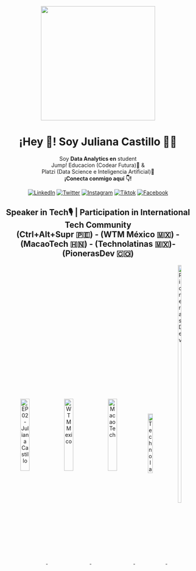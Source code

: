 <div align="center">
   
   <p align="center" width="300">
<img align="center" width="300" src="https://user-images.githubusercontent.com/96964513/268529248-56b1c141-5e86-49a7-891b-b724e24aeaf3.jpg" />
      
<h1 align="center">¡Hey 👋! Soy Juliana Castillo 👩‍💻</h1>
<p align="center">Soy <strong>Data Analytics en</strong> student <br> Jump! Educacion (Codear Futura)💜 & <br> Platzi (Data Science e Inteligencia Artificial)💚<br /> <strong>¡Conecta conmigo aquí 👇!</strong></p>

[![LinkedIn](https://img.shields.io/static/v1.svg?label=LinkedIn&message=@jlianacastillo&logo=linkedin&style=flat&color=blue)](https://www.linkedin.com/in/jlianacastillo/)
[![Twitter](https://img.shields.io/static/v1.svg?label=twitter&message=@jlianacastillo&logo=twitter&style=flat&color=blue)](https://twitter.com/jlianacastillo)
[![Instagram](https://img.shields.io/static/v1.svg?label=instagram&message=@jlianacastillo&logo=instagram&style=flat&color=blue)](https://www.instagram.com/jlianacastillo/)
[![Tiktok](https://img.shields.io/static/v1.svg?label=tiktok&message=@jlianacastillo&logo=tiktok&style=flat&color=blue)](https://www.tiktok.com/@jlianacastillo)
[![Facebook](https://img.shields.io/static/v1.svg?label=facebook&message=@jliannacastillo&logo=facebook&style=flat&color=blue)](https://www.facebook.com/jliannacastillo)

<h2 align="center"> Speaker in Tech🎙️ | Participation in International Tech Community<br>(Ctrl+Alt+Supr 🇵🇪) - (WTM México 🇲🇽) - (MacaoTech 🇭🇳) - (Technolatinas 🇲🇽)- (PionerasDev 🇨🇴)</h2>
<a href="https://open.spotify.com/episode/2ARYfoQPDV1TqTLolFn04U" target="_blank">
  <img align="center" width="22%" src="https://user-images.githubusercontent.com/96964513/263137950-3ab81cee-8cde-45d9-b64b-3b7765f3334c.png" alt="EP 02 - Juliana Castillo">
</a>
<a href="https://www.facebook.com/wtmmxoficial/photos/a.101459299555580/145886835112826" target="_blank">
  <img align="center" width="22%" src="https://user-images.githubusercontent.com/96964513/263138142-f889c553-fdcb-47ab-b765-3c88e8d7d2e2.png" alt="WTM Mexico">
</a>
<a href="https://www.youtube.com/watch?v=fkYbnqTK0mM" target="_blank">
  <img align="center" width="22%" src="https://user-images.githubusercontent.com/96964513/263139247-dc4d15cf-5ca3-48b3-ac49-621b60da738f.jpeg" alt="MacaoTech">
</a>
<a href="https://www.youtube.com/watch?v=85duutROeSA" target="_blank">
  <img align="center" width="16%" height="20%" src="https://user-images.githubusercontent.com/96964513/263139813-850c7e6c-736e-4000-a130-d59e5a8e1b94.jpeg" alt="Technolatinas">
</a>
<a href="https://www.youtube.com/watch?v=EuFVGH1Uipo" target="_blank">
  <img align="center" width="13%" height="40%" src="https://user-images.githubusercontent.com/96964513/263141815-e8873464-aacd-41b4-81d2-dd40dbfebd4e.jpeg" alt="PionerasDev">
</a>

